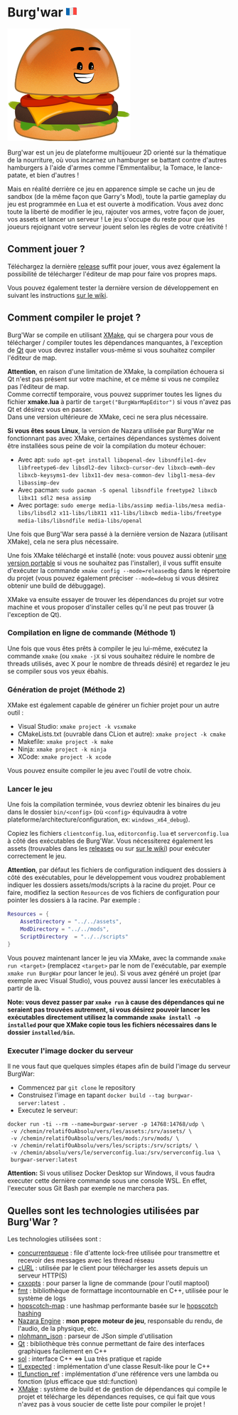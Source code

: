 # Burg'war [![France flag](.github/images/franceflag.png)](README_fr.md)

![Le burger iconique de Burgwar](.github/images/burger.png)

Burg'war est un jeu de plateforme multijoueur 2D orienté sur la thématique de la nourriture, où vous incarnez un hamburger se battant contre d'autres hamburgers à l'aide d'armes comme l'Emmentalibur, la Tomace, le lance-patate, et bien d'autres !

Mais en réalité derrière ce jeu en apparence simple se cache un jeu de sandbox (de la même façon que Garry's Mod), toute la partie gameplay du jeu est programmée en Lua et est ouverte à modification. 
Vous avez donc toute la liberté de modifier le jeu, rajouter vos armes, votre façon de jouer, vos assets et lancer un serveur ! Le jeu s'occupe du reste pour que les joueurs rejoignant votre serveur jouent selon les règles de votre créativité !

## Comment jouer ?

Téléchargez la dernière [release](https://github.com/DigitalPulseSoftware/BurgWar/releases) suffit pour jouer, vous avez également la possibilité de télécharger l'éditeur de map pour faire vos propres maps.

Vous pouvez également tester la dernière version de développement en suivant les instructions [sur le wiki](https://github.com/DigitalPulseSoftware/BurgWar/wiki/%5BFR%5D-T%C3%A9l%C3%A9charger-les-nightlies-pour-jouer-au-jeu-hors-releases).

## Comment compiler le projet ?

Burg'War se compile en utilisant [XMake](https://xmake.io), qui se chargera pour vous de télécharger / compiler toutes les dépendances manquantes, à l'exception de [Qt](https://www.qt.io) que vous devrez installer vous-même si vous souhaitez compiler l'éditeur de map.

**Attention**, en raison d'une limitation de XMake, la compilation échouera si Qt n'est pas présent sur votre machine, et ce même si vous ne compilez pas l'éditeur de map.  
Comme correctif temporaire, vous pouvez supprimer toutes les lignes du fichier **xmake.lua** à partir de `target("BurgWarMapEditor")` si vous n'avez pas Qt et désirez vous en passer.  
Dans une version ultérieure de XMake, ceci ne sera plus nécessaire.

**Si vous êtes sous Linux**, la version de Nazara utilisée par Burg'War ne fonctionnant pas avec XMake, certaines dépendances systèmes doivent être installées sous peine de voir la compilation du moteur échouer:
* Avec apt: `sudo apt-get install libopenal-dev libsndfile1-dev libfreetype6-dev libsdl2-dev libxcb-cursor-dev libxcb-ewmh-dev libxcb-keysyms1-dev libx11-dev mesa-common-dev libgl1-mesa-dev libassimp-dev`
* Avec pacman: `sudo pacman -S openal libsndfile freetype2 libxcb libx11 sdl2 mesa assimp`
* Avec portage: `sudo emerge media-libs/assimp media-libs/mesa media-libs/libsdl2 x11-libs/libX11 x11-libs/libxcb media-libs/freetype media-libs/libsndfile media-libs/openal`

Une fois que Burg'War sera passé à la dernière version de Nazara (utilisant XMake), cela ne sera plus nécessaire.

Une fois XMake téléchargé et installé (note: vous pouvez aussi obtenir [une version portable](https://github.com/xmake-io/xmake/releases) si vous ne souhaitez pas l'installer), il vous suffit ensuite d'exécuter la commande `xmake config --mode=releasedbg` dans le répertoire du projet (vous pouvez également préciser `--mode=debug` si vous désirez obtenir une build de débuggage).

XMake va ensuite essayer de trouver les dépendances du projet sur votre machine et vous proposer d'installer celles qu'il ne peut pas trouver (à l'exception de Qt).

### Compilation en ligne de commande (Méthode 1)

Une fois que vous êtes prêts à compiler le jeu lui-même, exécutez la commande `xmake` (ou `xmake -jX` si vous souhaitez réduire le nombre de threads utilisés, avec X pour le nombre de threads désiré) et regardez le jeu se compiler sous vos yeux ébahis.

### Génération de projet (Méthode 2)

XMake est également capable de générer un fichier projet pour un autre outil :
- Visual Studio: `xmake project -k vsxmake`
- CMakeLists.txt (ouvrable dans CLion et autre): `xmake project -k cmake`
- Makefile: `xmake project -k make`
- Ninja: `xmake project -k ninja`
- XCode: `xmake project -k xcode`

Vous pouvez ensuite compiler le jeu avec l'outil de votre choix.

### Lancer le jeu

Une fois la compilation terminée, vous devriez obtenir les binaires du jeu dans le dossier `bin/<config>` (où `<config>` équivaudra à votre plateforme/architecture/configuration, ex: `windows_x64_debug`).

Copiez les fichiers `clientconfig.lua`, `editorconfig.lua` et `serverconfig.lua` à côté des exécutables de Burg'War. Vous nécessiterez également les assets (trouvables dans les [releases](https://github.com/DigitalPulseSoftware/BurgWar/releases) ou sur [sur le wiki](https://github.com/DigitalPulseSoftware/BurgWar/wiki/%5BFR%5D-T%C3%A9l%C3%A9charger-les-nightlies-pour-jouer-au-jeu-hors-releases)) pour exécuter correctement le jeu.

**Attention**, par défaut les fichiers de configuration indiquent des dossiers à côté des exécutables, pour le développement vous voudrez probablement indiquer les dossiers assets/mods/scripts à la racine du projet. Pour ce faire, modifiez la section `Resources` de vos fichiers de configuration pour pointer les dossiers à la racine. Par exemple :
```lua
Resources = {
	AssetDirectory = "../../assets",
	ModDirectory = "../../mods",
	ScriptDirectory  = "../../scripts"
}
```

Vous pouvez maintenant lancer le jeu via XMake, avec la commande `xmake run <target>` (remplacez `<target>` par le nom de l'exécutable, par exemple `xmake run BurgWar` pour lancer le jeu). Si vous avez généré un projet (par exemple avec Visual Studio), vous pouvez aussi lancer les exécutables à partir de là.

**Note: vous devez passer par `xmake run` à cause des dépendances qui ne seraient pas trouvées autrement, si vous désirez pouvoir lancer les exécutables directement utilisez la commande `xmake install -o installed` pour que XMake copie tous les fichiers nécessaires dans le dossier `installed/bin`.**

### Executer l'image docker du serveur

Il ne vous faut que quelques simples étapes afin de build l'image du serveur BurgWar:
- Commencez par `git clone` le repository
- Construisez l'image en tapant `docker build --tag burgwar-server:latest .`
- Executez le serveur:
```
docker run -ti --rm --name=burgwar-server -p 14768:14768/udp \
 -v /chemin/relatifOuAbsolu/vers/les/assets:/srv/assets/ \
 -v /chemin/relatifOuAbsolu/vers/les/mods:/srv/mods/ \
 -v /chemin/relatifOuAbsolu/vers/les/scripts:/srv/scripts/ \
 -v /chemin/absolu/vers/le/serverconfig.lua:/srv/serverconfig.lua \
 burgwar-server:latest
```

**Attention:** Si vous utilisez Docker Desktop sur Windows, il vous faudra executer cette dernière commande sous une console WSL. En effet, l'executer sous Git Bash par exemple ne marchera pas.

## Quelles sont les technologies utilisées par Burg'War ?

Les technologies utilisées sont :
- [concurrentqueue](https://github.com/cameron314/concurrentqueue) : file d'attente lock-free utilisée pour transmettre et recevoir des messages avec les thread réseau
- [cURL](https://curl.haxx.se/) : utilisée par le client pour télécharger les assets depuis un serveur HTTP(S)
- [cxxopts](https://github.com/jarro2783/cxxopts) : pour parser la ligne de commande (pour l'outil maptool)
- [fmt](https://github.com/fmtlib/fmt) : bibliothèque de formattage incontournable en C++, utilisée pour le système de logs
- [hopscotch-map](https://github.com/Tessil/hopscotch-map) : une hashmap performante basée sur le [hopscotch hashing](https://en.wikipedia.org/wiki/Hopscotch_hashing)
- [Nazara Engine](https://github.com/DigitalPulseSoftware/NazaraEngine) : **mon propre moteur de jeu**, responsable du rendu, de l'audio, de la physique, etc.
- [nlohmann_json](https://json.nlohmann.me) : parseur de JSon simple d'utilisation
- [Qt](https://www.qt.io) : bibliothèque très connue permettant de faire des interfaces graphiques facilement en C++
- [sol](https://github.com/ThePhD/sol2) : interface C++ <=> Lua très pratique et rapide
- [tl_expected](https://github.com/TartanLlama/expected) : implémentation d'une classe Result-like pour le C++
- [tl_function_ref](https://github.com/TartanLlama/function_ref) : implémentation d'une référence vers une lambda ou fonction (plus efficace que std::function)
- [XMake](https://xmake.io) : système de build et de gestion de dépendances qui compile le projet et télécharge les dépendances requises, ce qui fait que vous n'avez pas à vous soucier de cette liste pour compiler le projet !
